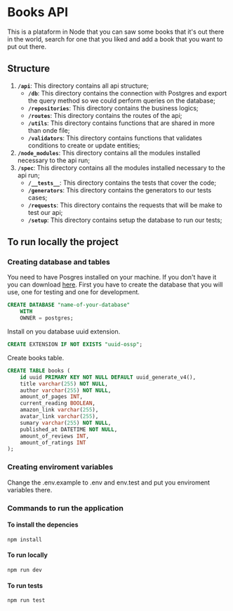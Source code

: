 # Books API

This is a plataform in Node that you can saw some books that it's out there in the world, search for one that you liked and add a book that you want to put out there.

## Structure

1.  **`/api`**: This directory contains all api structure;
    - **`/db`**: This directory contains the connection with Postgres and export the query method so we could perform queries on the database;
    - **`/repositories`**: This directory contains the business logics;
    - **`/routes`**: This directory contains the routes of the api;
    - **`/utils`**: This directory contains functions that are shared in more than onde file;
    - **`/validators`**: This directory contains functions that validates conditions to create or update entities;
2.  **`/node_modules`**: This directory contains all the modules installed necessary to the api run;
3.  **`/spec`**: This directory contains all the modules installed necessary to the api run;
    - **`/__tests__`**: This directory contains the tests that cover the code;
    - **`/generators`**: This directory contains the generators to our tests cases;
    - **`/requests`**: This directory contains the requests that will be make to test our api;
    - **`/setup`**: This directory contains setup the database to run our tests;

## To run locally the project

### Creating database and tables

You need to have Posgres installed on your machine. If you don't have it you can download [here](https://www.postgresql.org/download/).
First you have to create the database that you will use, one for testing and one for development.

```sql
CREATE DATABASE "name-of-your-database"
    WITH
    OWNER = postgres;
```

Install on you database uuid extension.

```sql
CREATE EXTENSION IF NOT EXISTS "uuid-ossp";
```

Create books table.

```sql
CREATE TABLE books (
    id uuid PRIMARY KEY NOT NULL DEFAULT uuid_generate_v4(),
    title varchar(255) NOT NULL,
    author varchar(255) NOT NULL,
    amount_of_pages INT,
    current_reading BOOLEAN,
    amazon_link varchar(255),
    avatar_link varchar(255),
    sumary varchar(255) NOT NULL,
    published_at DATETIME NOT NULL,
    amount_of_reviews INT,
    amount_of_ratings INT
);
```

### Creating enviroment variables

Change the .env.example to .env and env.test and put you enviroment variables there.

### Commands to run the application

#### To install the depencies

```shell
npm install
```

#### To run locally

```shell
npm run dev
```

#### To run tests

```shell
npm run test
```

